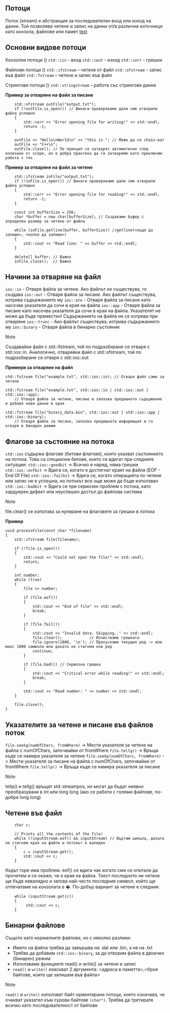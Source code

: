 ## **Потоци**

Поток (stream) е абстракция за последователен вход или изход на данни. Той позволява четене и запис на данни от/в различни източници като конзола, файлове или памет
[text](README.md)

## **Основни видове потоци**

Конзолни потоци (<iostream>)
`std::cin` - вход
`std::cout` - изход
`std::cerr` - грешки

Файлови потоци (<fstream>)
`std::ifstream` – четене от файл
`std::ofstream` – запис във файл
`std::fstream` – четене и запис във файл

Стрингови потоци (<sstream>)
`std::stringstream` – работа със стрингови данни

**Пример за отваряне на файл за писане**

```
    std::ofstream outFile("output.txt");
    if (!outFile.is_open()) // Винаги проверяваме дали сме отворили файла успешно
    {
        std::cerr << "Error opening file for writing!" << std::endl;
        return -1;
    }

    outFile << "Hello\nWorld\n" << "this is "; // Може да се chain-ват
    outFile << "C++\n";
    outFile.close(); // По принцип се затварят автоматично след излизане от scope, но е добра практика да ги затваряме като приключим работа с тях
```

**Пример за отваряне на файл за четене**

```
    std::ifstream inFile("output.txt");
    if (!inFile.is_open()) // Винаги проверяваме дали сме отворили файла успешно
    {
        std::cerr << "Error opening file for reading!" << std::endl;
        return -1;
    }

    const int bufferSize = 256;
    char *buffer = new char[bufferSize]; // Създаваме буфер с определен размер за четене от файла

    while (inFile.getline(buffer, bufferSize)) //getline(<къде да запише>, <колко да запише>)
    {
        std::cout << "Read line: " << buffer << std::endl;
    }

    delete[] buffer; // Важно
    inFile.close();  // Важно
```

## **Начини за отваряне на файл**

`ios::in` - Отваря файла за четене. Ако файлът не съществува, го създава
`ios::out` - Отваря файла за писане. Ако файлът съществува, изтрива съдържанието му
`ios::ate` - Отваря файла за писане като насочва указателя да сочи в края на файла
`ios::app` - Отваря файла за писане като насочва указателя да сочи в края на файла. Указателят не може да бъде преместен! Съдържанието на файла не се изтрива при отваряне
`ios::trunc` - Ако файлът съществува, изтрива съдържанието му
`ios::binary` - Отваря файла в бинарно състояние

> [!NOTE]
> Създавайки файл с std::ifstream, той по подразбиране се отваря с std::ios::in. Аналогично, отваряйки файл с std::ofstream, той по подразбиране се отваря с std::ios::out

**Примери за отваряне на файл**

```
std::fstream file("example.txt", std::ios::in); // Отваря файл само за четене

std::fstream file("example.txt", std::ios::in | std::ios::out | std::ios::app);
    // Отваря файла за четене, писане и запазва предишното съдържание и добавя нови данни в края

std::fstream file("binary_data.bin", std::ios::out | std::ios::app | std::ios::binary);
    // Отваря файла за писане, запазва предишната информация и го отваря в бинарен режим
```

## **Флагове за състояние на потока**

`std::ios` съдържа флагове (битови флагове), които указват състоянието на потока. Това са специални битове, които се вдигат при следните ситуации:
`std::ios::goodbit` -> Всичко е наред, няма грешки
`std::ios::eofbit` -> Вдига се, когато е достигнат краят на файла (EOF - End Of File)
`std::ios::failbit` -> Вдига се, когато операцията по четене или запис не е успешна, но потокът все още може да бъде използван
`std::ios::badbit` -> Вдига се при сериозен проблем с потока, като хардуерен дефект или неуспешен достъп до файлова система

> [!NOTE]
> file.clear() се използва за нулиране на флаговете за грешки в потока

**Пример**

```
void processFile(const char *filename)
{
    std::ifstream file(filename);

    if (!file.is_open())
    {
        std::cout << "Could not open the file!" << std::endl;
        return;
    }

    int number;
    while (true)
    {
        file >> number;

        if (file.eof())
        {
            std::cout << "End of file" << std::endl;
            break;
        }

        if (file.fail())
        {
            std::cout << "Invalid data. Skipping.." << std::endl;
            file.clear();            // Изчистваме грешката
            file.ignore(1000, '\n'); // Пропускаме текущия ред -> или макс 1000 символа или докато не стигнем нов ред
            continue;
        }

        if (file.bad()) // Сериозна грешка
        {
            std::cout << "Critical error while reading!" << std::endl;
            break;
        }

        std::cout << "Read number: " << number << std::endl;
    }

    file.close();
}
```

## **Указателите за четене и писане във файлов поток**

`file.seekg(numOfChars, fromWhere)` -> Мести указателя за четене на файла с numOfChars, започвайки от fromWhere
`file.tellg()` -> Връща къде се намира указателя за четене
`file.seekp(numOfChars, fromWhere)` -> Мести указателя за писане на файла с numOfChars, започвайки от fromWhere
`file.tellp()` -> Връща къде се намира указателя за писане

> [!NOTE]
> tellp() и tellg() връщат std::streampos, но могат да бъдат неявно преобразувани в int или long long (ако се работи с големи файлове, по-добре long long)

## **Четене във файл**

```
    char c;

    // Prints all the contents of the file!
    while (!inputStream.eof() && inputStream) // Въртим цикъла, докато не стигнем края на файла и потокът е валиден
    {
        c = inputStream.get();
        std::cout << c;
    }
```

Кодът горе има проблем. eof() се вдига чак когато сме се опитали да прочетем и се окаже, че е края на файла. Тоест последното ни четене ще бъде невалидно и затова най-често последния символ, който ще отпечатаме на конзолата е �. По-добър вариант за четене е следния:

```
    while (inputStream.get(c))
    {
         std::cout << c;
    }
```

## **Бинарни файлове**

Същото като нормалните файлове, но с няколко разлики:

- Името на файла трябва да завършва на .dat или .bin, а не на .txt
- Трябва да добавим `std::ios::binary`, за да отворим файла в двоичен (бинарен) режим
- Използваме функциите read() и write() за четене и запис
- `read()` и `write()` изискват 2 аргумента: <адреса в паметта>,<броя байтове, които ще запишем във файла>

> [!NOTE]
> `read()` и `write()` използват байт-ориентирани потоци, което означава, че очакват указател към сурови байтове `(char*)`. Трябва да третирате всичко като последователност от байтове
